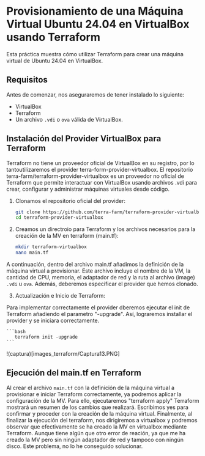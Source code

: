 # Provisionamiento de una Máquina Virtual Ubuntu 24.04 en VirtualBox usando Terraform

Esta práctica muestra cómo utilizar Terraform para crear una máquina virtual de Ubuntu 24.04 en VirtualBox.

## Requisitos

Antes de comenzar, nos aseguraremos de tener instalado lo siguiente:

- VirtualBox
- Terraform
- Un archivo `.vdi` o `ova` válida de VirtualBox.

## Instalación del Provider VirtualBox para Terraform

Terraform no tiene un proveedor oficial de VirtualBox en su registro, por lo tantoutilizaremos el provider terra-form-provider-virtualbox. El repositorio terra-farm/terraform-provider-virtualbox es un proveedor no oficial de Terraform que permite interactuar con VirtualBox usando archivos .vdi para crear, configurar y administrar máquinas virtuales desde código.

1. Clonamos el repositorio oficial del provider:

    ```bash
    git clone https://github.com/terra-farm/terraform-provider-virtualbox.git
    cd terraform-provider-virtualbox
    ```

2. Creamos un directroio para Terraform y los archivos necesarios para la creación de la MV en terraform (main.tf):

    ```bash
    mkdir terraform-virtualbox
    nano main.tf
    ```
A continuación, dentro del archivo main.tf añadimos la definición de la máquina virtual a provisionar. Este archivo incluye el nombre de la VM, la cantidad de CPU, memoria, el adaptador de red y la ruta al archivo (image) `.vdi` u `ova`.
Además, deberemos especificar el provider que hemos clonado.

3. Actualización e Inicio de Terraform:

Para implementar correctamente el provider dberemos ejecutar el init de Terraform añadiendo el parametro "-upgrade". Así, lograremos installar el provider y se iniciara correctamente.

    ```bash
       terraform init -upgrade
    ```
!(captura)[images_terraform/Captura13.PNG]

## Ejecución del main.tf en Terraform

Al crear el archivo `main.tf` con la definición de la máquina virtual a provisionar e iniciar Terraform correctamente, ya podremos aplicar la configuración de la MV. Para ello, ejecutaremos "terraform apply" Terraform mostrará un resumen de los cambios que realizará. Escribimos yes para confirmar y proceder con la creación de la máquina virtual.
Finalmente, al finalizar la ejecución del terraform, nos dirigiremos a virtualbox y podremos observar que efectivamente se ha creado la MV en virtualbox mediante Terraform. Aunque tiene algún que otro error de reación, ya que me ha creado la MV pero sin ningún adaptador de red y tampoco con ningún disco. Este problema, no lo he conseguido solucionar.

